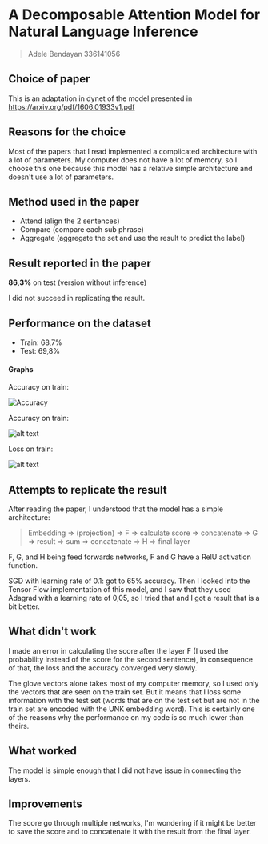 # A Decomposable Attention Model for Natural Language Inference
> Adele Bendayan 336141056

## Choice of paper
This is an adaptation in dynet of the model presented in https://arxiv.org/pdf/1606.01933v1.pdf

## Reasons for the choice
Most of the papers that I read implemented a complicated architecture with a lot of parameters. My computer does not have a lot of memory, so I choose this one because this model has a relative simple architecture and doesn't use a lot of parameters.

## Method used in the paper
* Attend (align the 2 sentences)
* Compare (compare each sub phrase)
* Aggregate (aggregate the set and use the result to predict the label)

## Result reported in the paper
**86,3%** on test (version without inference)

I did not succeed in replicating the result.

## Performance on the dataset
* Train: 68,7%
* Test: 69,8%

#### Graphs
Accuracy on train:

![Accuracy](train_accuracy.png)

Accuracy on train:

![alt text](test_accuracy.png)

Loss on train:

![alt text](loss_train.png)

## Attempts to replicate the result
After reading the paper, I understood that the model has a simple architecture:
>Embedding => (projection) => F => calculate score => concatenate => G => result => sum => concatenate => H => final layer

F, G, and H being feed forwards networks, F and G have a RelU activation function.

SGD with learning rate of 0.1: got to 65% accuracy. Then I looked into the Tensor Flow implementation of this model, and I saw that they used Adagrad with a learning rate of 0,05, so I tried that and I got a result that is a bit better.

## What didn't work
I made an error in calculating the score after the layer F (I used the probability instead of the score for the second sentence), in consequence of that, the loss and the accuracy converged very slowly.

The glove vectors alone takes most of my computer memory, so I used only the vectors that are seen on the train set. But it means that I loss some information with the test set (words that are on the test set but are not in the train set are encoded with the UNK embedding word). This is certainly one of the reasons why the performance on my code is so much lower than theirs.

## What worked
The model is simple enough that I did not have issue in connecting the layers.

## Improvements
The score go through multiple networks, I'm wondering if it might be better to save the score and to concatenate it with the result from the final layer.
